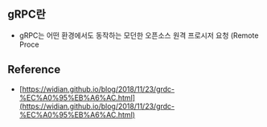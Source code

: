 ## gRPC란
* gRPC는 어떤 환경에서도 동작하는 모던한 오픈소스 원격 프로시저 요청 (Remote Proce



## Reference 
* [https://widian.github.io/blog/2018/11/23/grdc-%EC%A0%95%EB%A6%AC.html](https://widian.github.io/blog/2018/11/23/grdc-%EC%A0%95%EB%A6%AC.html)
<!--stackedit_data:
eyJoaXN0b3J5IjpbNzg5MjAzMDM4XX0=
-->